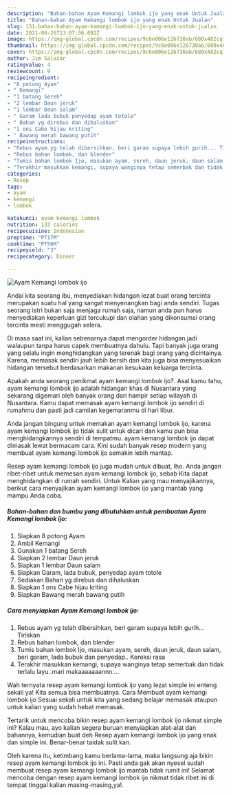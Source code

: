 ```yaml
---
description: "Bahan-bahan Ayam Kemangi lombok ijo yang enak Untuk Jualan"
title: "Bahan-bahan Ayam Kemangi lombok ijo yang enak Untuk Jualan"
slug: 131-bahan-bahan-ayam-kemangi-lombok-ijo-yang-enak-untuk-jualan
date: 2021-06-26T13:07:56.092Z
image: https://img-global.cpcdn.com/recipes/9c6e006e126730ab/680x482cq70/ayam-kemangi-lombok-ijo-foto-resep-utama.jpg
thumbnail: https://img-global.cpcdn.com/recipes/9c6e006e126730ab/680x482cq70/ayam-kemangi-lombok-ijo-foto-resep-utama.jpg
cover: https://img-global.cpcdn.com/recipes/9c6e006e126730ab/680x482cq70/ayam-kemangi-lombok-ijo-foto-resep-utama.jpg
author: Jim Salazar
ratingvalue: 4
reviewcount: 9
recipeingredient:
- "8 potong Ayam"
- " Kemangi"
- "1 batang Sereh"
- "2 lembar Daun jeruk"
- "1 lembar Daun salam"
- " Garam lada bubuk penyedap ayam totole"
- " Bahan yg direbus dan dihaluskan"
- "1 ons Cabe hijau kriting"
- " Bawang merah bawang putih"
recipeinstructions:
- "Rebus ayam yg telah dibersihkan, beri garam supaya lebih gurih... Tiriskan"
- "Rebus bahan lombok, dan blender"
- "Tumis bahan lombok Ijo, masukan ayam, sereh, daun jeruk, daun salam, beri garam, lada bubuk dan penyedap.. Koreksi rasa"
- "Terakhir masukkan kemangi, supaya wanginya tetap semerbak dan tidak terlalu layu..mari makaaaaaaannn...."
categories:
- Resep
tags:
- ayam
- kemangi
- lombok

katakunci: ayam kemangi lombok 
nutrition: 133 calories
recipecuisine: Indonesian
preptime: "PT17M"
cooktime: "PT56M"
recipeyield: "3"
recipecategory: Dinner

---
```



![Ayam Kemangi lombok ijo](https://img-global.cpcdn.com/recipes/9c6e006e126730ab/680x482cq70/ayam-kemangi-lombok-ijo-foto-resep-utama.jpg)

Andai kita seorang ibu, menyediakan hidangan lezat buat orang tercinta merupakan suatu hal yang sangat menyenangkan bagi anda sendiri. Tugas seorang istri bukan saja menjaga rumah saja, namun anda pun harus menyediakan keperluan gizi tercukupi dan olahan yang dikonsumsi orang tercinta mesti menggugah selera.

Di masa  saat ini, kalian sebenarnya dapat mengorder hidangan jadi walaupun tanpa harus capek membuatnya dahulu. Tapi banyak juga orang yang selalu ingin menghidangkan yang terenak bagi orang yang dicintainya. Karena, memasak sendiri jauh lebih bersih dan kita juga bisa menyesuaikan hidangan tersebut berdasarkan makanan kesukaan keluarga tercinta. 



Apakah anda seorang penikmat ayam kemangi lombok ijo?. Asal kamu tahu, ayam kemangi lombok ijo adalah hidangan khas di Nusantara yang sekarang digemari oleh banyak orang dari hampir setiap wilayah di Nusantara. Kamu dapat memasak ayam kemangi lombok ijo sendiri di rumahmu dan pasti jadi camilan kegemaranmu di hari libur.

Anda jangan bingung untuk memakan ayam kemangi lombok ijo, karena ayam kemangi lombok ijo tidak sulit untuk dicari dan kamu pun bisa menghidangkannya sendiri di tempatmu. ayam kemangi lombok ijo dapat dimasak lewat bermacam cara. Kini sudah banyak resep modern yang membuat ayam kemangi lombok ijo semakin lebih mantap.

Resep ayam kemangi lombok ijo juga mudah untuk dibuat, lho. Anda jangan ribet-ribet untuk memesan ayam kemangi lombok ijo, sebab Kita dapat menghidangkan di rumah sendiri. Untuk Kalian yang mau menyajikannya, berikut cara menyajikan ayam kemangi lombok ijo yang mantab yang mampu Anda coba.

<!--inarticleads1-->

##### Bahan-bahan dan bumbu yang dibutuhkan untuk pembuatan Ayam Kemangi lombok ijo:

1. Siapkan 8 potong Ayam
1. Ambil  Kemangi
1. Gunakan 1 batang Sereh
1. Siapkan 2 lembar Daun jeruk
1. Siapkan 1 lembar Daun salam
1. Siapkan  Garam, lada bubuk, penyedap ayam totole
1. Sediakan  Bahan yg direbus dan dihaluskan
1. Siapkan 1 ons Cabe hijau kriting
1. Siapkan  Bawang merah bawang putih




<!--inarticleads2-->

##### Cara menyiapkan Ayam Kemangi lombok ijo:

1. Rebus ayam yg telah dibersihkan, beri garam supaya lebih gurih... Tiriskan
1. Rebus bahan lombok, dan blender
1. Tumis bahan lombok Ijo, masukan ayam, sereh, daun jeruk, daun salam, beri garam, lada bubuk dan penyedap.. Koreksi rasa
1. Terakhir masukkan kemangi, supaya wanginya tetap semerbak dan tidak terlalu layu..mari makaaaaaaannn....




Wah ternyata resep ayam kemangi lombok ijo yang lezat simple ini enteng sekali ya! Kita semua bisa membuatnya. Cara Membuat ayam kemangi lombok ijo Sesuai sekali untuk kita yang sedang belajar memasak ataupun untuk kalian yang sudah hebat memasak.

Tertarik untuk mencoba bikin resep ayam kemangi lombok ijo nikmat simple ini? Kalau mau, ayo kalian segera buruan menyiapkan alat-alat dan bahannya, kemudian buat deh Resep ayam kemangi lombok ijo yang enak dan simple ini. Benar-benar taidak sulit kan. 

Oleh karena itu, ketimbang kamu berlama-lama, maka langsung aja bikin resep ayam kemangi lombok ijo ini. Pasti anda gak akan nyesel sudah membuat resep ayam kemangi lombok ijo mantab tidak rumit ini! Selamat mencoba dengan resep ayam kemangi lombok ijo nikmat tidak ribet ini di tempat tinggal kalian masing-masing,ya!.

